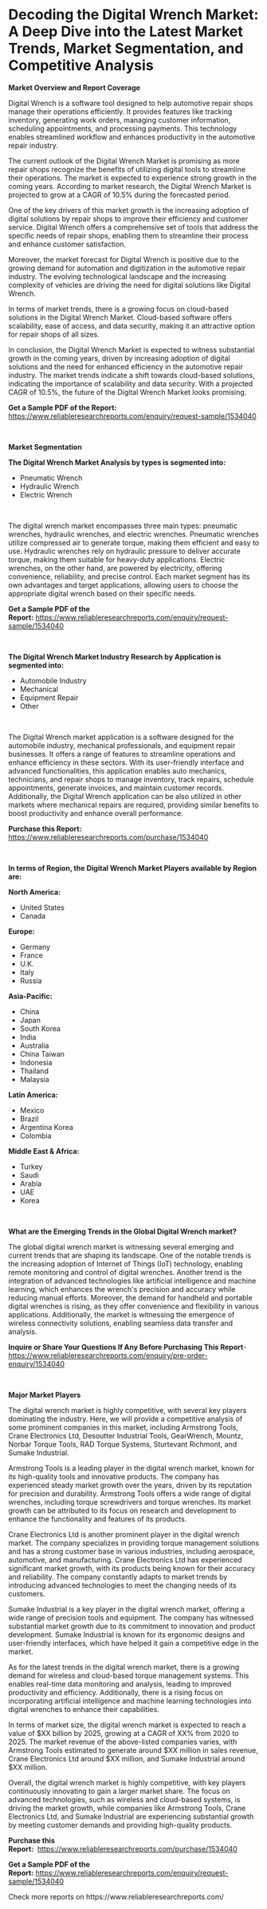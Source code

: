 <p><h1>Decoding the Digital Wrench Market: A Deep Dive into the Latest Market Trends, Market Segmentation, and Competitive Analysis</h1></p><p><strong>Market Overview and Report Coverage</strong></p>
<p><p>Digital Wrench is a software tool designed to help automotive repair shops manage their operations efficiently. It provides features like tracking inventory, generating work orders, managing customer information, scheduling appointments, and processing payments. This technology enables streamlined workflow and enhances productivity in the automotive repair industry.</p><p>The current outlook of the Digital Wrench Market is promising as more repair shops recognize the benefits of utilizing digital tools to streamline their operations. The market is expected to experience strong growth in the coming years. According to market research, the Digital Wrench Market is projected to grow at a CAGR of 10.5% during the forecasted period.</p><p>One of the key drivers of this market growth is the increasing adoption of digital solutions by repair shops to improve their efficiency and customer service. Digital Wrench offers a comprehensive set of tools that address the specific needs of repair shops, enabling them to streamline their process and enhance customer satisfaction.</p><p>Moreover, the market forecast for Digital Wrench is positive due to the growing demand for automation and digitization in the automotive repair industry. The evolving technological landscape and the increasing complexity of vehicles are driving the need for digital solutions like Digital Wrench.</p><p>In terms of market trends, there is a growing focus on cloud-based solutions in the Digital Wrench Market. Cloud-based software offers scalability, ease of access, and data security, making it an attractive option for repair shops of all sizes.</p><p>In conclusion, the Digital Wrench Market is expected to witness substantial growth in the coming years, driven by increasing adoption of digital solutions and the need for enhanced efficiency in the automotive repair industry. The market trends indicate a shift towards cloud-based solutions, indicating the importance of scalability and data security. With a projected CAGR of 10.5%, the future of the Digital Wrench Market looks promising.</p></p>
<p><strong>Get a Sample PDF of the Report:</strong> <a href="https://www.reliableresearchreports.com/enquiry/request-sample/1534040">https://www.reliableresearchreports.com/enquiry/request-sample/1534040</a></p>
<p>&nbsp;</p>
<p><strong>Market Segmentation</strong></p>
<p><strong>The Digital Wrench Market Analysis by types is segmented into:</strong></p>
<p><ul><li>Pneumatic Wrench</li><li>Hydraulic Wrench</li><li>Electric Wrench</li></ul></p>
<p>&nbsp;</p>
<p><p>The digital wrench market encompasses three main types: pneumatic wrenches, hydraulic wrenches, and electric wrenches. Pneumatic wrenches utilize compressed air to generate torque, making them efficient and easy to use. Hydraulic wrenches rely on hydraulic pressure to deliver accurate torque, making them suitable for heavy-duty applications. Electric wrenches, on the other hand, are powered by electricity, offering convenience, reliability, and precise control. Each market segment has its own advantages and target applications, allowing users to choose the appropriate digital wrench based on their specific needs.</p></p>
<p><strong>Get a Sample PDF of the Report:</strong>&nbsp;<a href="https://www.reliableresearchreports.com/enquiry/request-sample/1534040">https://www.reliableresearchreports.com/enquiry/request-sample/1534040</a></p>
<p>&nbsp;</p>
<p><strong>The Digital Wrench Market Industry Research by Application is segmented into:</strong></p>
<p><ul><li>Automobile Industry</li><li>Mechanical</li><li>Equipment Repair</li><li>Other</li></ul></p>
<p>&nbsp;</p>
<p><p>The Digital Wrench market application is a software designed for the automobile industry, mechanical professionals, and equipment repair businesses. It offers a range of features to streamline operations and enhance efficiency in these sectors. With its user-friendly interface and advanced functionalities, this application enables auto mechanics, technicians, and repair shops to manage inventory, track repairs, schedule appointments, generate invoices, and maintain customer records. Additionally, the Digital Wrench application can be also utilized in other markets where mechanical repairs are required, providing similar benefits to boost productivity and enhance overall performance.</p></p>
<p><strong>Purchase this Report:</strong>&nbsp; <a href="https://www.reliableresearchreports.com/purchase/1534040">https://www.reliableresearchreports.com/purchase/1534040</a></p>
<p>&nbsp;</p>
<p><strong>In terms of Region, the Digital Wrench Market Players available by Region are:</strong></p>
<p>
    <p> <strong> North America: </strong>
        <ul>
            <li>United States</li>
            <li>Canada</li>
        </ul>
        </p> 
    <p> <strong> Europe: </strong>
        <ul>
            <li>Germany</li>
            <li>France</li>
            <li>U.K.</li>
            <li>Italy</li>
            <li>Russia</li>
        </ul>
        </p> 
    <p> <strong> Asia-Pacific: </strong>
        <ul>
            <li>China</li>
            <li>Japan</li>
            <li>South Korea</li>
            <li>India</li>
            <li>Australia</li>
            <li>China Taiwan</li>
            <li>Indonesia</li>
            <li>Thailand</li>
            <li>Malaysia</li>
        </ul>
        </p> 
    <p> <strong> Latin America: </strong>
        <ul>
            <li>Mexico</li>
            <li>Brazil</li>
            <li>Argentina Korea</li>
            <li>Colombia</li>
        </ul>
        </p> 
    <p> <strong> Middle East & Africa: </strong>
        <ul>
            <li>Turkey</li>
            <li>Saudi</li>
            <li>Arabia</li>
            <li>UAE</li>
            <li>Korea</li>
        </ul>
    </p>
    </p>
<p>&nbsp;</p>
<p><strong>What are the Emerging Trends in the Global Digital Wrench market?</strong></p>
<p><p>The global digital wrench market is witnessing several emerging and current trends that are shaping its landscape. One of the notable trends is the increasing adoption of Internet of Things (IoT) technology, enabling remote monitoring and control of digital wrenches. Another trend is the integration of advanced technologies like artificial intelligence and machine learning, which enhances the wrench's precision and accuracy while reducing manual efforts. Moreover, the demand for handheld and portable digital wrenches is rising, as they offer convenience and flexibility in various applications. Additionally, the market is witnessing the emergence of wireless connectivity solutions, enabling seamless data transfer and analysis.</p></p>
<p><strong>Inquire or Share Your Questions If Any Before Purchasing This Report</strong>- <a href="https://www.reliableresearchreports.com/enquiry/pre-order-enquiry/1534040">https://www.reliableresearchreports.com/enquiry/pre-order-enquiry/1534040</a></p>
<p>&nbsp;</p>
<p><strong>Major Market Players</strong></p>
<p><p>The digital wrench market is highly competitive, with several key players dominating the industry. Here, we will provide a competitive analysis of some prominent companies in this market, including Armstrong Tools, Crane Electronics Ltd, Desoutter Industrial Tools, GearWrench, Mountz, Norbar Torque Tools, RAD Torque Systems, Sturtevant Richmont, and Sumake Industrial.</p><p>Armstrong Tools is a leading player in the digital wrench market, known for its high-quality tools and innovative products. The company has experienced steady market growth over the years, driven by its reputation for precision and durability. Armstrong Tools offers a wide range of digital wrenches, including torque screwdrivers and torque wrenches. Its market growth can be attributed to its focus on research and development to enhance the functionality and features of its products.</p><p>Crane Electronics Ltd is another prominent player in the digital wrench market. The company specializes in providing torque management solutions and has a strong customer base in various industries, including aerospace, automotive, and manufacturing. Crane Electronics Ltd has experienced significant market growth, with its products being known for their accuracy and reliability. The company constantly adapts to market trends by introducing advanced technologies to meet the changing needs of its customers.</p><p>Sumake Industrial is a key player in the digital wrench market, offering a wide range of precision tools and equipment. The company has witnessed substantial market growth due to its commitment to innovation and product development. Sumake Industrial is known for its ergonomic designs and user-friendly interfaces, which have helped it gain a competitive edge in the market.</p><p>As for the latest trends in the digital wrench market, there is a growing demand for wireless and cloud-based torque management systems. This enables real-time data monitoring and analysis, leading to improved productivity and efficiency. Additionally, there is a rising focus on incorporating artificial intelligence and machine learning technologies into digital wrenches to enhance their capabilities.</p><p>In terms of market size, the digital wrench market is expected to reach a value of $XX billion by 2025, growing at a CAGR of XX% from 2020 to 2025. The market revenue of the above-listed companies varies, with Armstrong Tools estimated to generate around $XX million in sales revenue, Crane Electronics Ltd around $XX million, and Sumake Industrial around $XX million.</p><p>Overall, the digital wrench market is highly competitive, with key players continuously innovating to gain a larger market share. The focus on advanced technologies, such as wireless and cloud-based systems, is driving the market growth, while companies like Armstrong Tools, Crane Electronics Ltd, and Sumake Industrial are experiencing substantial growth by meeting customer demands and providing high-quality products.</p></p>
<p><strong>Purchase this Report:</strong>&nbsp;&nbsp;<a href="https://www.reliableresearchreports.com/purchase/1534040">https://www.reliableresearchreports.com/purchase/1534040</a></p>
<p></p>
<p><strong>Get a Sample PDF of the Report:</strong>&nbsp;<a href="https://www.reliableresearchreports.com/enquiry/request-sample/1534040">https://www.reliableresearchreports.com/enquiry/request-sample/1534040</a></p>
<p>Check more reports on https://www.reliableresearchreports.com/</p>